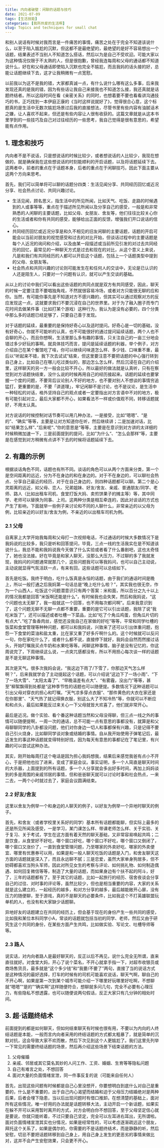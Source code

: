 ```yaml
---
title: 内向者破壁：闲聊的话题与技巧
date: 2021-07-09
tags: [生活技能]
categories: [我所热爱的生活啊]
slug: Topics and techniques for small chat
---
```


和别人说话有时候对我而言是一件痛苦的事情，痛苦之处在于完全不知道该说什么，以至于陷入尴尬的沉默，但这都不是最绝望的，最绝望的是好不容易想出一个话题，结果表述不当别人不知道怎么搭话，然后以为是自己不受欢迎。可能大家以为这种情况仅限于不太熟的人，但是很抱歉，曾经我连每周和父母的通话都不知道说什么，好在和父母通话即使陷入沉默也完全不尴尬，而且我妈的话头接的好，总能让话题继续下去，这才让我稍微有一点宽慰。

以前我以为这不是我的错，大家都真诚一点，有什么说什么哪有这么多事，后来我发现还真的是我的错，因为有些话让我自己来接我也不知道怎么接，我还真就是话题终结者。所以这段时间在看《亲密关系》的同时，也想着要不要也看看讲沟通技巧的书，正巧找到一本伊庭正康的《当时这样说就好了》，觉得很合心意，这个标题真的是生活中无数次尴尬场景过后我的直接想法，尽管书里有些内容有油腻话术之嫌，让人喜欢不起来，但还是有些内容让人很有收获的。这篇文章就是从这本书里学到的一些技巧及自己对过往经历的一些思考，我自己觉得是很有意思的，希望能有点作用。

## 1. 理念和技巧

内向者不是不说话，只是想说话的时候比较少，或者想说话的人比较少，我现在想做的，就是确保我在这些想说话的时刻能顺利的开启话题，以及将话题延续下去。这两者中，前者的重点在于话题本身，后者的重点在于闲聊技巧，因此下面主要从这两个方向来思考。

首先，我们可以简单将可以聊的话题分四类：生活见闻分享、共同经历回忆或近况分享、社会热点讨论、共同兴趣讨论。

- 生活见闻，顾名思义，指生活中的所见所闻，比如天气、吃饭、走路的时候遇到的人或事等等，重点在于描述所见所闻以及分享自己的感受，一般是和非常熟悉的人闲聊的主要话题，比如父母、女朋友、舍友等，他们往往比较关心你的生活或者和你有共同的感受，能够给出正面的反馈，增强我们开口说话的信心。
- 共同经历回忆或近况分享是和久不相见的旧友闲聊的主要话题，话题的开启可能会以当前对朋友的视觉感受和过去的对比开始，但谈话过程中的主要话题是每个人近况的询问和介绍，以及由某一段描述或当前所见引发的对过去共同经历的回忆，最常见的一种聊天方式是过去和现在的对比，从这个意义上来说，凡是和我们有共同经历的人都可以开启这个话题，包括上一个话题类型中提到的父母、女朋友等。
- 社会热点和共同兴趣的讨论则可能发生在和任何人的交谈中，无论是已认识的人还是陌生人，只要对一个问题有认识，就可以产生交谈的基础。

从以上的讨论中我们可以看出这些话题的共同点就是双方有共同感受，因此，聊天的时候一定要注意不要唱独角戏，不然就很容易冷场，或者对方只能很无聊的应和你。当然，有可能你事先是不知道对方不感兴趣的，但其实可以通过观察对方的反应发现这一点，这就要求我们不要沉浸在自己的世界里。对于为了融入圈子而专门花时间去做某件事（比如打某个游戏）这种行为，我认为是没有必要的，四个分类中那么多的话题已经足够了，只要自己善于发现。

对于话题的延续，最重要的是保持好奇心以及适时提问。好奇心是一切的基础，没有好奇心，你就不可能听的认真，也不可能很好的通过提问延续话题，两个人也不会聊的开心，而且你想啊，生活里那么多有趣的事情，只关注自己的一亩三分地会错过多少好玩的事啊。就具体技巧而言，提问是延续话题的利器，举个例子，对方介绍自己在某个餐馆吃了啥，你可以继续问味道怎么样、多少钱、口味重不重，最后以“听起来不错，我下次去试试”结束，但这里要注意不要把话题的中心强行转到自己身上，比如自己在哪儿吃过类似的，那边怎么怎么样，然后沉浸在自己的介绍里，这样聊天的另一方一般会比较不开心，所以最好的做法就是认真听，只有在察觉到对方话题快结束，没什么说的时候再用自己的经历接起来。话题的延续也要掌握一个度的问题，不要背后议论别人不好的地方，也不要对别人不想谈的事情穷追猛打，更重要的是，不要「讲道理」，牢记闲聊不是讨论，也不是议论，是生活中一种轻松的对话，格外坚持自己的观点或者一定要指出对方言语中不对的地方，极有可能引起对立，最后大家都不开心，如果看法不一样或价值观不同，转移话题就好，不用太认真。

对方说话的时候控制对话节奏可以用几种办法，一是接受，比如“嗯嗯”、“是的”、“确实”等等，主要是让对方知道你在听，然后继续讲；二是加速对话，比如“结果怎么样”、”后来呢“、”你的意思是“等等，主要是在意识到对方讲的太详细的时候稍微加速一下，三是前面提到的提问，比如”为什么“、“怎么会那样“等，主要是在感觉到对方稍微有点讲不下去的时候将话题延续下去。

## 2. 有趣的示例

根据谈话角色不同，话题也有所不同。谈话的角色可以从两个方面来分类，第一个是空间距离的远近，分为不在身边的和在身边的。对于不在身边的，可以聊社会热点、分享自己最近的经历，对于在自己身边的，则四种话题都可以聊。第二个是心灵距离的远近，如父母、恋人、兄弟姐妹、好友/舍友、亲戚、普通朋友/同学、老师、路人（比如出租车司机、食堂打饭大妈、卖煎饼果子的摊主等）等，其中同学、老师可以替换为同事、上司。这两种分类是相互牵连的，因此对谈话的方式也产生了影响，下面就举一些例子来讨论和不同的人聊什么，非常亲近的以父母为例，比较亲近的以好友/舍友为例，不亲近的以出租车司机为例。

### 2.1 父母

自离家上大学开始我每周和父母打一次视频电话，不过通话的时候大多数情况下是我妈说的比较多，我只是听和回答提问，毕竟，三点一线的生活我实在是不知道该说什么，我总不能和我妈说我今天做了什么实验或者看了什么番剧吧，这也太奇怪了，她也没法接。好在毕竟是和家人聊天，没那么大压力，不过聊的多了我就发现，我妈问的问题通常就那几个，这些问题我可以等我妈问，也可以自己主动说，主动说就显得气氛活跃一点，有来有回，这些话题可以总结如下。

首先是吃饭。我终于明白，吃什么饭真是永恒的话题，由于我们的通话时间是晚上，所以一般打通之后我妈第一句话总是“晚上吃什么啦？”，其实我也很无奈，作为一个山西人，吃饭这个问题潜意识只有两个答案：米和面，所以百分之九十以上的情况我都是回答“米饭啊还能是什么”，有时候我也会失笑，然后和我妈说，“这个问题也太无聊了，我一般就这一个回答，也不用每次都问啊”。后来我意识到了，这个问题无聊不无聊一点都不重要，重要的是它可以引出话题，我除了说“我吃米饭了”，还可以描述或者吐槽一下菜品，比如“吃了个角瓜鸡蛋，但角瓜片切的有点大“、”吃了鱼香肉丝，感觉还没我自己在家做的好吃”等等，平常和同学吐槽的饭菜和食堂管理等种种问题，都可以和我妈说，兴致来了还可以引出体重问题，抱怨一下食堂的菜油和盐太重，比在家又重了好多斤啊什么的。这个时候就可以反问一句，你在家吃什么了，或者什么都不说，直接停下就好，我妈会自然而然接过话头，开始叮嘱我买点牛奶和水果吃等等。闲聊这种事情，脑子是没有记忆的，你这周说完了，下周继续这么说，一点突兀感都没有，所以不用担心每次谈一样的话题是不是无聊这种事情。

其次是天气。很多次我妈会说，“我这边下雨了/下雪了，你那边天气怎么样啊？”，后来我就学会了主动提起这个话题，可以介绍说“这边下了一场小雨”、“下了一场大雪"、“太阳太毒了”、“早晚温差有点大”、“有雾霾，没出门”等等，甚至”柳絮飘得到处都是“这种季节性的话题也可以随便提。多数情况下这种话题可以引出父母对穿衣的担心和叮嘱，“天气凉多穿点衣服”、“那件黄色的大衣在家还是在你那里”、"天气热了就记得换衣服，别这么大了不知冷热"等，你就可以不断应和和点头，最后如果能反过来关心一下父母就皆大欢喜了，他们就非常开心。

最后是近况。做个实验、看个番这种话题当然和父母没得聊，但三点一线之外的事情可以随便提啊，一周一次的通话，总不可能一点有意思的事都没有，就算是和父母聊聊同学的八卦都没问题，他们对你身边一切人和事都保有兴趣，只是记得不要自己引火烧身，比如聊同学谈对象或结婚的事情。自从我开始使用子弹笔记后，最近发生的事这种话题就变得特别好找，因为每天有意思的事都记在了笔记里，有兴趣的可以尝试这种办法。

其实，刚开始每周打这个电话是因为担心我妈想我，结果后来感觉我爸有点小不开心，于是把他也拉了进来，变成了家庭会议。事实证明，多一个人简直是聊天时间的大杀器，上面提到的所有话题，多一个人分享就会多出好多时间，再加上妈妈谈到的多是周围的亲戚邻居的事情，但和爸爸聊天就可以讨论时事和社会热点，一来二去，一两个小时就过去了，家庭会议圆满结束。

### 2.2 好友/舍友

这里以舍友为例举一个和身边的人聊天的例子，以好友为例举一个异地时聊天的例子。

首先，和舍友（或者学校里关系好的同学）基本所有话题都能聊，但实际上最多的还是所见所闻及感受，一是学习，某门课怎么样、带课老师怎么样、关于实验、关于复习、关于考试，学生在这方面有着天然的聊天基础，又非常容易唤起共鸣；二是饮食，从食堂好不好吃，哪个窗口好吃，哪个窗口不好吃，哪个窗口又倒闭了，哪个窗口又涨价了，一直到食堂管理问题，乃至哪家的外卖好吃、哪家的外卖便宜、哪里有优惠券可以用，如果是和一般人聊天吃饭的话题是入门，和舍友聊天这方面的话题就是深入了，而且永远聊不腻；三是恋爱，虽然大家单身狗居多，但不妨碍都喜欢当狗头军师，因此对所见女生的考察与评论、如何挑礼物、如何制造偶遇、如何回复微信等等，制造了大量的话题，而如果身边有个扶不起的阿斗，好了，三年的话题都有了。至于其它的话题，比如一起旅行的经历、宿舍夜谈会分享自己的过往、对时事的评论等，虽然比较少，但也是相当重要的内容，大家的关系就是这么建立的，一起经历的越多，和对方分享的越多，最后越能敞开心扉，没有压力的随便聊，至于游戏，真的不是聊天的必要条件，比如我这个不打英雄联盟玩单机的人，也没有和大家缺少话题聊。

异地好友的话题建立在共同的经历上，但会基于现在的身份产生一些共同的感受，比如我和某位本科同学小A，常谈的话题就包括当初的同学、老师，然后又由于研究生这个共同的身份，在某些方面产生共鸣，比如做实验、写论文、吐槽导师等等。

### 2.3 路人

说实话，对内向者路人是最好聊天的，反正以后不再见，说什么完全无所谓，直来直往就好。对食堂大妈，开心了说个菜名，不开心就拿手指一下，对超市收银员或商场售货员，最多就是“这个多少钱”和“我要/不要了”两句，直接了当的说话方式是这种情况的最好选择，打车的时候有的司机可能喜欢说话，聊天气啊，聊自己的不开心啊，如果是第一次到某个城市可能介绍一下哪里好玩哪里好吃啊，不想聊就“嗯嗯”“是的”“确实啊”这样随便符合，想聊就多问几句，完全不必要有心理压力，有些隐私不想透露，也可以随便说两句假话，反正大家只有几分钟的相处时间。

## 3. 超·话题终结术

前面提到的都是如何聊天，但如何结束聊天有时候也很有用，不要以为内向的人终结话题是本能，一般而言内向者采用的终结话题的方式都太粗暴了，就是简单的沉默对抗，这会导致大家不欢而散，然后下次见到这个人更尴尬了。我们这里先列举一下常见的需要终结话题的场景，然后再介绍这些场景下结束话题的方法。

1. 父母催婚
2. 亲戚、邻居或其它莫名其妙的人问工作、工资、婚姻、生育等等隐私问题
3. 自己有难言之处，不想回答
4. 面对大量的负面情绪宣泄，同一件事反复的说（可能来自任何人）

首先，出现这些问题有时候都是自己心里没想开，你要想明白到底什么对自己是重要的，什么是不重要的，出于自己内心渴望而结婚和迫于父母压力结婚绝对是两种后果，后者会埋下隐患，当以后出现问题时有借口推卸。在想清楚的基础上，面对所有这些情况，唯一好用的办法就是话题转移大法，主动开启一个新话题，如果实在躲不开可以采用暂时离开的方式，对方会明白你不想回答，至于父母坚定信心就是要说，你就只能听着，不过只要自己坚定，完全可以左耳进右耳出，无所谓啦。面对负面情绪宣泄其实也分情况，如果是经常性的，可以考虑逐渐疏远这个朋友，拜托这个关系了，如果是偶尔的，你需要的不是话题终结术，而是静静的听，然后安慰，切忌不要把话题转移到自己身上，用自己身上发生的更恶劣的事情来做比对，这并不会产生安慰效果，只会更不开心。